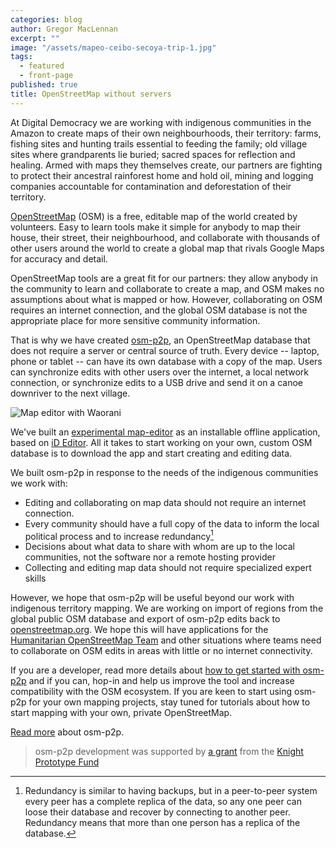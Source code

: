 ```yaml
---
categories: blog
author: Gregor MacLennan
excerpt: ""
image: "/assets/mapeo-ceibo-secoya-trip-1.jpg"
tags:
  - featured
  - front-page
published: true
title: OpenStreetMap without servers
---
```

At Digital Democracy we are working with indigenous communities in the Amazon to create maps of their own neighbourhoods, their territory: farms, fishing sites and hunting trails essential to feeding the family; old village sites where grandparents lie buried; sacred spaces for reflection and healing. Armed with maps they themselves create, our partners are fighting to protect their ancestral rainforest home and hold oil, mining and logging companies accountable for contamination and deforestation of their territory.

[OpenStreetMap][1] (OSM) is a free, editable map of the world created by volunteers. Easy to learn tools make it simple for anybody to map their house, their street, their neighbourhood, and collaborate with thousands of other users around the world to create a global map that rivals Google Maps for accuracy and detail.

OpenStreetMap tools are a great fit for our partners: they allow anybody in the community to learn and collaborate to create a map, and OSM makes no assumptions about what is mapped or how. However, collaborating on OSM requires an internet connection, and the global OSM database is not the appropriate place for more sensitive community information.

That is why we have created [osm-p2p][2], an OpenStreetMap database that does not require a server or central source of truth. Every device -- laptop, phone or tablet -- can have its own database with a copy of the map. Users can synchronize edits with other users over the internet, a local network connection, or synchronize edits to a USB drive and send it on a canoe downriver to the next village.

<div class="full-width">
<img alt="Map editor with Waorani" src="/assets/mapeo-ceibo-waorani-screencast.gif">
</div>

We've built an [experimental map-editor][4] as an installable offline application, based on [iD Editor][3]. All it takes to start working on your own, custom OSM database is to download the app and start creating and editing data.

We built osm-p2p in response to the needs of the indigenous communities we work with:

* Editing and collaborating on map data should not require an internet connection.
* Every community should have a full copy of the data to inform the local political process and to increase redundancy[^1]
* Decisions about what data to share with whom are up to the local communities, not the software nor a remote hosting provider
* Collecting and editing map data should not require specialized expert skills

However, we hope that osm-p2p will be useful beyond our work with indigenous territory mapping. We are working on import of regions from the global public OSM database and export of osm-p2p edits back to [openstreetmap.org][1]. We hope this will have applications for the [Humanitarian OpenStreetMap Team][5] and other situations where teams need to collaborate on OSM edits in areas with little or no internet connectivity.

If you are a developer, read more details about [how to get started with osm-p2p][2] and if you can, hop-in and help us improve the tool and increase compatibility with the OSM ecosystem. If you are keen to start using osm-p2p for your own mapping projects, stay tuned for tutorials about how to start mapping with your own, private OpenStreetMap.

[Read more][2] about osm-p2p.

> osm-p2p development was supported by [a grant][6] from the [Knight Prototype Fund][6]


[^1]: Redundancy is similar to having backups, but in a peer-to-peer system every peer has a complete replica of the data, so any one peer can loose their database and recover by connecting to another peer. Redundancy means that more than one person has a replica of the database.

[1]: https://www.openstreetmap.org
[2]: http://Link-to-osm-p2p-announcement-post
[3]: https://www.mapbox.com/blog/new-map-editor-launches-openstreetmap/
[4]: https://github.com/digidem/dd-map-editor
[5]: https://hotosm.org
[6]: http://www.digital-democracy.org/blog/open-maps-for-everyone/
[7]: http://www.knightfoundation.org/funding-initiatives/knight-prototype-fund/
